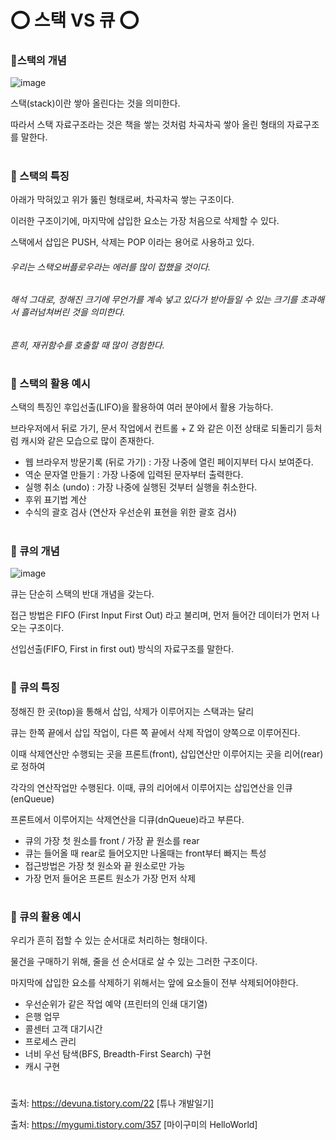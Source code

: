 # ⭕ 스택 VS 큐 ⭕

### 📌스택의 개념
![image](https://user-images.githubusercontent.com/76995758/124091050-646ddf00-da90-11eb-831f-04ff583c495b.png)

스택(stack)이란 쌓아 올린다는 것을 의미한다. 

따라서 스택 자료구조라는 것은 책을 쌓는 것처럼 차곡차곡 쌓아 올린 형태의 자료구조를 말한다.

 
#
### 📌 스택의 특징

아래가 막혀있고 위가 뚫린 형태로써, 차곡차곡 쌓는 구조이다.

이러한 구조이기에, 마지막에 삽입한 요소는 가장 처음으로 삭제할 수 있다.

스택에서 삽입은 PUSH, 삭제는 POP 이라는 용어로 사용하고 있다.

 
###### 우리는 스택오버플로우라는 에러를 많이 접했을 것이다.
###### 해석 그대로, 정해진 크기에 무언가를 계속 넣고 있다가 받아들일 수 있는 크기를 초과해서 흘러넘쳐버린 것을 의미한다.
###### 흔히, 재귀함수를 호출할 때 많이 경험한다.

# 

### 📌 스택의 활용 예시

스택의 특징인  후입선출(LIFO)을 활용하여 여러 분야에서 활용 가능하다.

브라우저에서 뒤로 가기, 문서 작업에서 컨트롤 + Z 와 같은 이전 상태로 되돌리기 등처럼 캐시와 같은 모습으로 많이 존재한다.

- 웹 브라우저 방문기록 (뒤로 가기) : 가장 나중에 열린 페이지부터 다시 보여준다.
- 역순 문자열 만들기 : 가장 나중에 입력된 문자부터 출력한다.
- 실행 취소 (undo) : 가장 나중에 실행된 것부터 실행을 취소한다.
- 후위 표기법 계산
- 수식의 괄호 검사 (연산자 우선순위 표현을 위한 괄호 검사)
#
#

### 📌 큐의 개념
![image](https://user-images.githubusercontent.com/76995758/124091396-c29ac200-da90-11eb-9bc2-c6762935c421.png)

큐는 단순히 스택의 반대 개념을 갖는다.

접근 방법은 FIFO (First Input First Out) 라고 불리며, 먼저 들어간 데이터가 먼저 나오는 구조이다.

선입선출(FIFO, First in first out) 방식의 자료구조를 말한다. 

 #

### 📌 큐의 특징

정해진 한 곳(top)을 통해서 삽입, 삭제가 이루어지는 스택과는 달리

큐는 한쪽 끝에서 삽입 작업이, 다른 쪽 끝에서 삭제 작업이 양쪽으로 이루어진다.

이때 삭제연산만 수행되는 곳을 프론트(front), 삽입연산만 이루어지는 곳을 리어(rear)로 정하여

각각의 연산작업만 수행된다. 이때, 큐의 리어에서 이루어지는 삽입연산을 인큐(enQueue)

프론트에서 이루어지는 삭제연산을 디큐(dnQueue)라고 부른다.

 

- 큐의 가장 첫 원소를 front / 가장 끝 원소를 rear
- 큐는 들어올 때 rear로 들어오지만 나올때는 front부터 빠지는 특성
- 접근방법은 가장 첫 원소와 끝 원소로만 가능
- 가장 먼저 들어온 프론트 원소가 가장 먼저 삭제
      
#
### 📌 큐의 활용 예시

 우리가 흔히 접할 수 있는 순서대로 처리하는 형태이다.

물건을 구매하기 위해, 줄을 선 순서대로 살 수 있는 그러한 구조이다.

마지막에 삽입한 요소를 삭제하기 위해서는 앞에 요소들이 전부 삭제되어야한다.

- 우선순위가 같은 작업 예약 (프린터의 인쇄 대기열)
- 은행 업무
- 콜센터 고객 대기시간
- 프로세스 관리
- 너비 우선 탐색(BFS, Breadth-First Search) 구현
- 캐시 구현
#

출처: https://devuna.tistory.com/22 [튜나 개발일기]

출처: https://mygumi.tistory.com/357 [마이구미의 HelloWorld]
